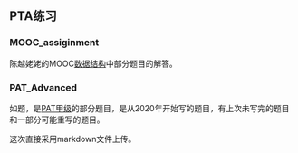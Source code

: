 ## PTA练习
### MOOC_assiginment

陈越姥姥的MOOC[数据结构](https://www.icourse163.org/course/ZJU-93001)中部分题目的解答。

### PAT_Advanced

如题，是[PAT甲级](https://pintia.cn/problem-sets/994805342720868352/problems/type/7)的部分题目，是从2020年开始写的题目，有上次未写完的题目和一部分可能重写的题目。

这次直接采用markdown文件上传。





